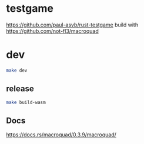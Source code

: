 # testgame

https://github.com/paul-asvb/rust-testgame
build with https://github.com/not-fl3/macroquad

# dev
```bash
make dev
```

## release
```bash
make build-wasm
```

## Docs
https://docs.rs/macroquad/0.3.9/macroquad/